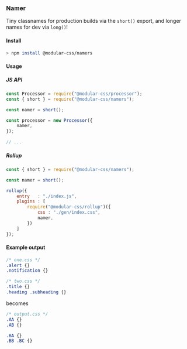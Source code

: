 ### Namer

Tiny classnames for production builds via the `short()` export, and longer names for dev via `long()`!

#### Install

```bash
> npm install @modular-css/namers
```

#### Usage

##### JS API

```js
const Processor = require("@modular-css/processor");
const { short } = require("@modular-css/namers");

const namer = short();

const processor = new Processor({
    namer,
});
    
// ...
```

##### Rollup

```js
const { short } = require("@modular-css/namers");

const namer = short();

rollup({
    entry   : "./index.js",
    plugins : [
        require("@modular-css/rollup")({
            css : "./gen/index.css",
            namer,
        })
    ]
});
```

#### Example output

```css
/* one.css */
.alert {}
.notification {}

/* two.css */
.title {}
.heading .subheading {}
```

becomes

```css
/* output.css */
.AA {}
.AB {}

.BA {}
.BB .BC {}
```

